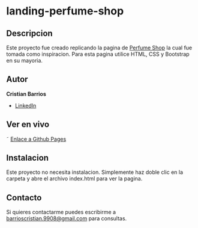 # landing-perfume-shop

## Descripcion 
Este proyecto fue creado replicando la pagina de [Perfume Shop](https://mobirise.com/extensions/jewelrym5/perfume-shop/#features4-2) la cual fue tomada como inspiracion. Para esta pagina utilice HTML, CSS y Bootstrap en su mayoria.

## Autor 
**Cristian Barrios**

* [LinkedIn](https://www.linkedin.com/in/cristianbarrios983/)

## Ver en vivo

˜ [Enlace a Github Pages](https://cristianbarrios983.github.io/landing-perfume-shop/#)

## Instalacion
Este proyecto no necesita instalacion. Simplemente haz doble clic en la carpeta y abre el archivo index.html para ver la pagina.

## Contacto
Si quieres contactarme puedes escribirme a barrioscristian.9908@gmail.com para consultas.
